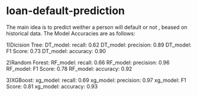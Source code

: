 # loan-default-prediction
The main idea is to predict weither a person will default or not , beased on historical data.
The Model Accuracies are as follows:

1)Dicision Tree:
DT_model: recall: 0.62
DT_model: precision: 0.89
DT_model: F1 Score: 0.73
DT_model: accuracy: 0.90

2)Random Forest:
RF_model: recall: 0.66
RF_model: precision: 0.96
RF_model: F1 Score: 0.78
RF_model: accuracy: 0.92

3)XGBoost:
xg_model: recall: 0.69
xg_model: precision: 0.97
xg_model: F1 Score: 0.81
xg_model: accuracy: 0.93
